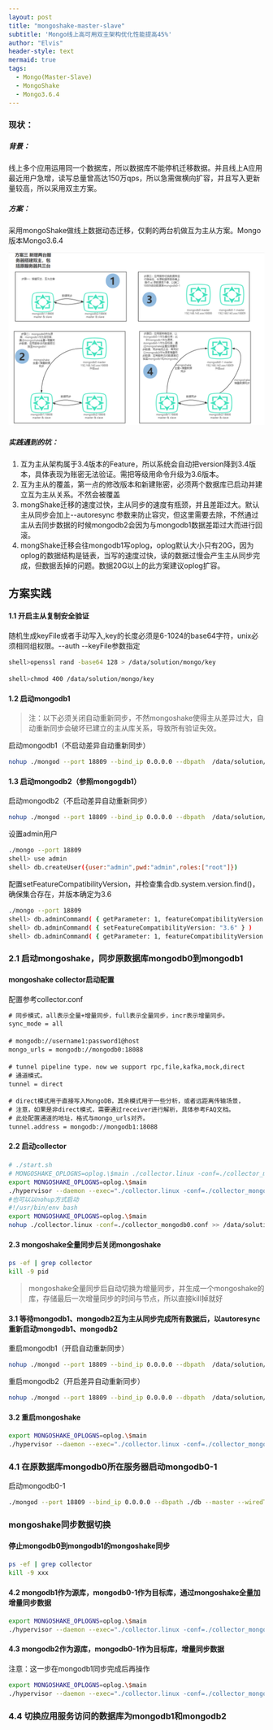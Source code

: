 ```yaml
---
layout: post
title: "mongoshake-master-slave"
subtitle: 'Mongo线上高可用双主架构优化性能提高45%'
author: "Elvis"
header-style: text
mermaid: true
tags:
  - Mongo(Master-Slave)
  - MongoShake
  - Mongo3.6.4
---
```


### 现状：

##### 背景：

线上多个应用运用同一个数据库，所以数据库不能停机迁移数据。并且线上A应用最近用户急增，读写总量曾高达150万qps，所以急需做横向扩容，并且写入更新量较高，所以采用双主方案。

##### 方案：

采用mongoShake做线上数据动态迁移，仅剩的两台机做互为主从方案。Mongo版本Mongo3.6.4

![](/img/in-post/optimizemongo/mongoshake-maseter-slave.png)

##### 实践遇到的坑：

1. 互为主从架构属于3.4版本的Feature，所以系统会自动把version降到3.4版本，具体表现为账密无法验证。需把等级用命令升级为3.6版本。
2. 互为主从的覆盖，第一点的修改版本和新建账密，必须两个数据库已启动并建立互为主从关系。不然会被覆盖
3. mongShake迁移的速度过快，主从同步的速度有瓶颈，并且差距过大。默认主从同步会加上--autoresync 参数来防止容灾，但这里需要去除，不然通过主从去同步数据的时候mongodb2会因为与mongodb1数据差距过大而进行回滚。
4. mongShake迁移会往mongodb1写oplog，oplog默认大小只有20G，因为oplog的数据结构是链表，当写的速度过快，读的数据过慢会产生主从同步完成，但数据丢掉的问题。数据20G以上的此方案建议oplog扩容。


## 方案实践



#### 1.1 开启主从复制安全验证

随机生成keyFile或者手动写入,key的长度必须是6-1024的base64字符，unix必须相同组权限。--auth --keyFile参数指定

```bash
shell>openssl rand -base64 128 > /data/solution/mongo/key

shell>chmod 400 /data/solution/mongo/key
```



#### 1.2 启动mongodb1

> 注：以下必须关闭自动重新同步，不然mongoshake使得主从差异过大，自动重新同步会破坏已建立的主从库关系，导致所有验证失效。

启动mongodb1（不启动差异自动重新同步）

```bash
nohup ./mongod --port 18809 --bind_ip 0.0.0.0 --dbpath  /data/solution/mongo/mongodbdata/   --master --slave --source sourcehost1:18809 --wiredTigerCacheSizeGB 96 --auth --keyFile /data/solution/mongo/key 1>>output.log 2>&1 &
```

#### 1.3 启动mongodb2（参照mongogdb1）

启动mongodb2（不启动差异自动重新同步）

```bash
nohup ./mongod --port 18809 --bind_ip 0.0.0.0 --dbpath  /data/solution/mongo/mongodbdata/   --master --slave --source sourcehost2:18809 --wiredTigerCacheSizeGB 96 --auth --keyFile /data/solution/mongo/key 1>>output.log 2>&1 &
```

设置admin用户

```bash
./mongo --port 18809
shell> use admin
shell> db.createUser({user:"admin",pwd:"admin",roles:["root"]})

```

配置setFeatureCompatibilityVersion，并检查集合db.system.version.find()，确保集合存在，并版本确定为3.6

```bash
./mongo --port 18809
shell> db.adminCommand( { getParameter: 1, featureCompatibilityVersion: 1 } )
shell> db.adminCommand( { setFeatureCompatibilityVersion: "3.6" } )
shell> db.adminCommand( { getParameter: 1, featureCompatibilityVersion: 1 } )
```


### 2.1 启动mongoshake，同步原数据库mongodb0到mongodb1

#### mongoshake collector启动配置

配置参考collector.conf

```txt
# 同步模式，all表示全量+增量同步，full表示全量同步，incr表示增量同步。
sync_mode = all

# mongodb://username1:password1@host
mongo_urls = mongodb://mongodb0:18088

# tunnel pipeline type. now we support rpc,file,kafka,mock,direct
# 通道模式。
tunnel = direct

# direct模式用于直接写入MongoDB，其余模式用于一些分析，或者远距离传输场景，
# 注意，如果是非direct模式，需要通过receiver进行解析，具体参考FAQ文档。
# 此处配置通道的地址，格式与mongo_urls对齐。
tunnel.address = mongodb://mongodb1:18088
```

#### 2.2 启动collector

```bash
# ./start.sh
# MONGOSHAKE_OPLOGNS=oplog.\$main ./collector.linux -conf=./collector_mongodb0.conf 1>> ./c.output 2>&1
export MONGOSHAKE_OPLOGNS=oplog.\$main
./hypervisor --daemon --exec="./collector.linux -conf=./collector_mongodb0.conf 1>> ./c.output 2>&1" 1>>hypervisor.output 2>&1
#也可以以nohup方式启动
#!/usr/bin/env bash
export MONGOSHAKE_OPLOGNS=oplog.\$main
nohup ./collector.linux -conf=./collector_mongodb0.conf >> /data/solution/mongoshake/collections_output.log 2>&1 &
```



#### 2.3 mongoshake全量同步后关闭mongoshake

```bash
ps -ef | grep collector
kill -9 pid
```

> mongoshake全量同步后自动切换为增量同步，并生成一个mongoshake的库，存储最后一次增量同步的时间与节点，所以直接kill掉就好



#### 3.1 等待mongodb1、mongodb2互为主从同步完成所有数据后，以autoresync重新启动mongodb1、mongodb2

重启mongodb1（开启自动重新同步）

```bash
nohup ./mongod --port 18809 --bind_ip 0.0.0.0 --dbpath  /data/solution/mongo/mongodbdata/   --master --slave --source sourcehost1:18809 --autoresync --wiredTigerCacheSizeGB 96 --auth --keyFile /data/solution/mongo/key 1>>output.log 2>&1 &
```

重启mongodb2（开启差异自动重新同步）

```bash
nohup ./mongod --port 18809 --bind_ip 0.0.0.0 --dbpath  /data/solution/mongo/mongodbdata/   --master --slave --source sourcehost2:18809 --autoresync --wiredTigerCacheSizeGB 96 --auth --keyFile /data/solution/mongo/key 1>>output.log 2>&1 &
```



#### 3.2 重启mongoshake

```bash
export MONGOSHAKE_OPLOGNS=oplog.\$main
./hypervisor --daemon --exec="./collector.linux -conf=./collector_mongodb0.conf 1>> ./c.output 2>&1" 1>>hypervisor.output 2>&1
```




### 4.1 在原数据库mongodb0所在服务器启动mongodb0-1

启动mongodb0-1

```bash
./mongod --port 18809 --bind_ip 0.0.0.0 --dbpath ./db --master --wiredTigerCacheSizeGB 1
```

### mongoshake同步数据切换

#### 停止mongodb0到mongodb1的mongoshake同步

```bash
ps -ef | grep collector
kill -9 xxx
```

#### 4.2 mongodb1作为源库，mongodb0-1作为目标库，通过mongoshake全量加增量同步数据

```bash
export MONGOSHAKE_OPLOGNS=oplog.\$main
./hypervisor --daemon --exec="./collector.linux -conf=./collector_mongodb1.conf 1>> ./c.output 2>&1" 1>>hypervisor.output 2>&1
```

#### 4.3 mongodb2作为源库，mongodb0-1作为目标库，增量同步数据

注意：这一步在mongodb1同步完成后再操作

```bash
export MONGOSHAKE_OPLOGNS=oplog.\$main
./hypervisor --daemon --exec="./collector.linux -conf=./collector_mongodb2.conf 1>> ./c.output 2>&1" 1>>hypervisor.output 2>&1
```

### 4.4 切换应用服务访问的数据库为mongodb1和mongodb2